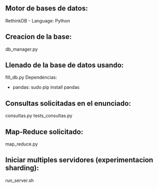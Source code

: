 ## Motor de bases de datos:
RethinkDB - Language: Python
## Creacion de la base:
db_manager.py
## Llenado de la base de datos usando:
fill_db.py
Dependencias: 
* pandas: sudo pip install pandas 
## Consultas solicitadas en el enunciado:
consultas.py
tests_consultas.py
## Map-Reduce solicitado:
map_reduce.py
## Iniciar multiples servidores (experimentacion sharding):
run_server.sh